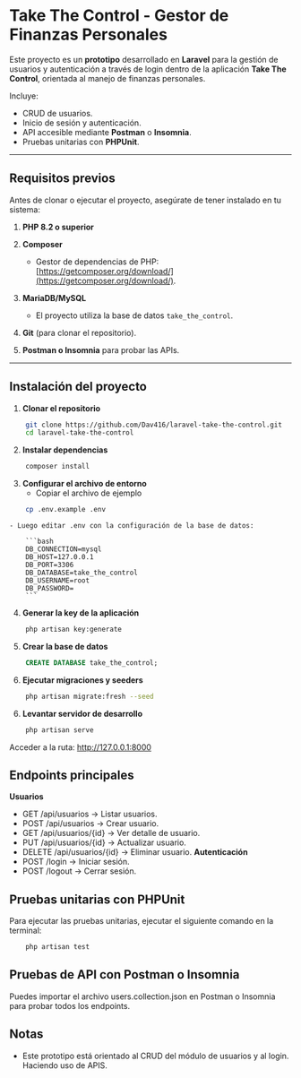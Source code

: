 # Take The Control - Gestor de Finanzas Personales  

Este proyecto es un **prototipo** desarrollado en **Laravel** para la gestión de usuarios y autenticación a través de login dentro de la aplicación **Take The Control**, orientada al manejo de finanzas personales.  

Incluye:  
- CRUD de usuarios.  
- Inicio de sesión y autenticación.  
- API accesible mediante **Postman** o **Insomnia**.  
- Pruebas unitarias con **PHPUnit**.  

---

## Requisitos previos  

Antes de clonar o ejecutar el proyecto, asegúrate de tener instalado en tu sistema:  

1. **PHP 8.2 o superior**  

2. **Composer**  
   - Gestor de dependencias de PHP: [https://getcomposer.org/download/](https://getcomposer.org/download/).  

3. **MariaDB/MySQL**  
   - El proyecto utiliza la base de datos `take_the_control`.  

4. **Git** (para clonar el repositorio).  

6. **Postman o Insomnia** para probar las APIs.  

---

## Instalación del proyecto  

1. **Clonar el repositorio**  
```bash
    git clone https://github.com/Dav416/laravel-take-the-control.git
    cd laravel-take-the-control
```
2. **Instalar dependencias**
```bash
    composer install
```
3. **Configurar el archivo de entorno**
   - Copiar el archivo de ejemplo
```bash
    cp .env.example .env
```
    - Luego editar .env con la configuración de la base de datos:

        ```bash
        DB_CONNECTION=mysql
        DB_HOST=127.0.0.1
        DB_PORT=3306
        DB_DATABASE=take_the_control
        DB_USERNAME=root
        DB_PASSWORD=
        ```
4. **Generar la key de la aplicación**
```bash
    php artisan key:generate
```
5. **Crear la base de datos**
```sql
    CREATE DATABASE take_the_control;
```
6. **Ejecutar migraciones y seeders**
```bash
    php artisan migrate:fresh --seed
```
6. **Levantar servidor de desarrollo**
```bash
    php artisan serve
```
Acceder a la ruta: http://127.0.0.1:8000

## Endpoints principales
**Usuarios**
- GET /api/usuarios → Listar usuarios.
- POST /api/usuarios → Crear usuario.
- GET /api/usuarios/{id} → Ver detalle de usuario.
- PUT /api/usuarios/{id} → Actualizar usuario.
- DELETE /api/usuarios/{id} → Eliminar usuario.
**Autenticación**
- POST /login → Iniciar sesión.
- POST /logout → Cerrar sesión.

## Pruebas unitarias con PHPUnit
Para ejecutar las pruebas unitarias, ejecutar el siguiente comando en la terminal:
```bash
    php artisan test
```
## Pruebas de API con Postman o Insomnia
Puedes importar el archivo users.collection.json en Postman o Insomnia para probar todos los endpoints.

## Notas
- Este prototipo está orientado al CRUD del módulo de usuarios y al login. Haciendo uso de APIS.

